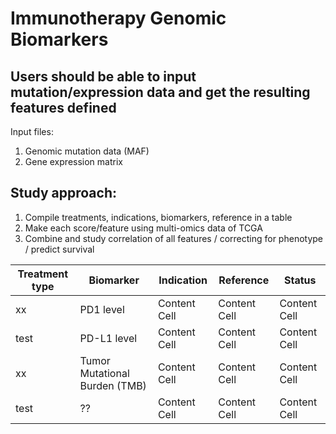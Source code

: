# Immunotherapy Genomic Biomarkers

## Users should be able to input mutation/expression data and get the resulting features defined
Input files:
1) Genomic mutation data (MAF)
2) Gene expression matrix

## Study approach: 
1) Compile treatments, indications, biomarkers, reference in a table
2) Make each score/feature using multi-omics data of TCGA
3) Combine and study correlation of all features / correcting for phenotype / predict survival

| Treatment type  | Biomarker | Indication | Reference | Status | 
| ------------- | ------------- | ------------- | ------------- | ------------- |
| xx  | PD1 level  | Content Cell  | Content Cell  | Content Cell  |
| test  | PD-L1 level  | Content Cell  | Content Cell  | Content Cell  |
| xx  | Tumor Mutational Burden (TMB)  | Content Cell  | Content Cell  | Content Cell  |
| test  | ??  | Content Cell  | Content Cell  | Content Cell  |
